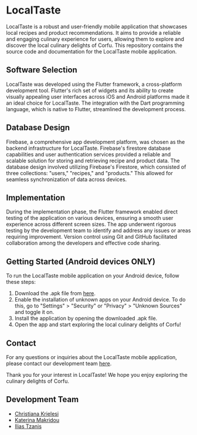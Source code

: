 # LocalTaste

LocalTaste is a robust and user-friendly mobile application that showcases local recipes and product recommendations. It aims to provide a reliable and engaging culinary experience for users, allowing them to explore and discover the local culinary delights of Corfu. This repository contains the source code and documentation for the LocalTaste mobile application.

## Software Selection

LocalTaste was developed using the Flutter framework, a cross-platform development tool. Flutter's rich set of widgets and its ability to create visually appealing user interfaces across iOS and Android platforms made it an ideal choice for LocalTaste. The integration with the Dart programming language, which is native to Flutter, streamlined the development process.

## Database Design

Firebase, a comprehensive app development platform, was chosen as the backend infrastructure for LocalTaste. Firebase's firestore database capabilities and user authentication services provided a reliable and scalable solution for storing and retrieving recipe and product data. The database design involved utilizing Firebase's Firestore, which consisted of three collections: "users," "recipes," and "products." This allowed for seamless synchronization of data across devices.

## Implementation

During the implementation phase, the Flutter framework enabled direct testing of the application on various devices, ensuring a smooth user experience across different screen sizes. The app underwent rigorous testing by the development team to identify and address any issues or areas requiring improvement. Version control using Git and GitHub facilitated collaboration among the developers and effective code sharing.

## Getting Started (Android devices ONLY)

To run the LocalTaste mobile application on your Android device, follow these steps:

1. Download the .apk file from [here](https://github.com/iliastzanis/LocalTaste-App/releases/tag/v.1.0.0).
2. Enable the installation of unknown apps on your Android device. To do this, go to "Settings" > "Security" or "Privacy" > "Unknown Sources" and toggle it on.
3. Install the application by opening the downloaded .apk file.
4. Open the app and start exploring the local culinary delights of Corfu!

## Contact

For any questions or inquiries about the LocalTaste mobile application, please contact our development team [here](mailto:localtasteproject@gmail.com).

Thank you for your interest in LocalTaste! We hope you enjoy exploring the culinary delights of Corfu.

## Development Team

- [Christiana Krielesi](https://github.com/chrikri)
- [Katerina Makridou](https://github.com/kmakridou)
- [Ilias Tzanis](https://github.com/iliastzanis)

